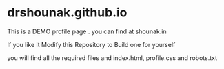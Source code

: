 # drshounak.github.io

This is a DEMO profile page . you can find at shounak.in

If you like it Modify this Repository to Build one for yourself 

you will find all the required files and index.html, profile.css and robots.txt
